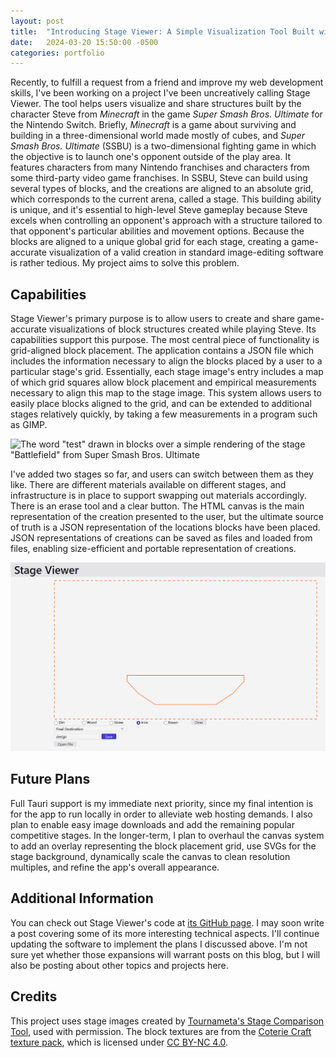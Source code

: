 ```yaml
---
layout: post
title:  "Introducing Stage Viewer: A Simple Visualization Tool Built with SvelteKit and Tailwind CSS"
date:   2024-03-20 15:50:00 -0500
categories: portfolio
---
```


Recently, to fulfill a request from a friend and improve my web development skills, I've been working on a project I've been uncreatively calling Stage Viewer. The tool helps users visualize and share structures built by the character Steve from *Minecraft* in the game *Super Smash Bros. Ultimate* for the Nintendo Switch. Briefly, *Minecraft* is a game about surviving and building in a three-dimensional world made mostly of cubes, and *Super Smash Bros. Ultimate* (SSBU) is a two-dimensional fighting game in which the objective is to launch one's opponent outside of the play area. It features characters from many Nintendo franchises and characters from some third-party video game franchises. In SSBU, Steve can build using several types of blocks, and the creations are aligned to an absolute grid, which corresponds to the current arena, called a stage. This building ability is unique, and it's essential to high-level Steve gameplay because Steve excels when controlling an opponent's approach with a structure tailored to that opponent's particular abilities and movement options. Because the blocks are aligned to a unique global grid for each stage, creating a game-accurate visualization of a valid creation in standard image-editing software is rather tedious. My project aims to solve this problem.


## Capabilities
Stage Viewer's primary purpose is to allow users to create and share game-accurate visualizations of block structures created while playing Steve. Its capabilities support this purpose. The most central piece of functionality is grid-aligned block placement. The application contains a JSON file which includes the information necessary to align the blocks placed by a user to a particular stage's grid. Essentially, each stage image's entry includes a map of which grid squares allow block placement and empirical measurements necessary to align this map to the stage image. This system allows users to easily place blocks aligned to the grid, and can be extended to additional stages relatively quickly, by taking a few measurements in a program such as GIMP.

![The word "test" drawn in blocks over a simple rendering of the stage "Battlefield" from Super Smash Bros. Ultimate](/docs/assets/images/battlefield.png)

I've added two stages so far, and users can switch between them as they like. There are different materials available on different stages, and infrastructure is in place to support swapping out materials accordingly. There is an erase tool and a clear button. The HTML canvas is the main representation of the creation presented to the user, but the ultimate source of truth is a JSON representation of the locations blocks have been placed. JSON representations of creations can be saved as files and loaded from files, enabling size-efficient and portable representation of creations.

![The stage "Final Destination" in the Stage Viewer application](/docs/assets/images/final-destination.png)

## Future Plans
Full Tauri support is my immediate next priority, since my final intention is for the app to run locally in order to alleviate web hosting demands. I also plan to enable easy image downloads and add the remaining popular competitive stages. In the longer-term, I plan to overhaul the canvas system to add an overlay representing the block placement grid, use SVGs for the stage background, dynamically scale the canvas to clean resolution multiples, and refine the app's overall appearance.

## Additional Information
You can check out Stage Viewer's code at [its GitHub page](https://github.com/andrew-ruff/stage-viewer). I may soon write a post covering some of its more interesting technical aspects. I'll continue updating the software to implement the plans I discussed above. I'm not sure yet whether those expansions will warrant posts on this blog, but I will also be posting about other topics and projects here.

## Credits
This project uses stage images created by
[Tournameta's Stage Comparison Tool](https://tournameta.com/ssbu-stage-comparison),
used with permission. The block textures are from the
[Coterie Craft texture pack](https://www.curseforge.com/minecraft/texture-packs/coterie-craft-16x),
which is licensed under [CC BY-NC 4.0](https://creativecommons.org/licenses/by-nc/4.0/).
